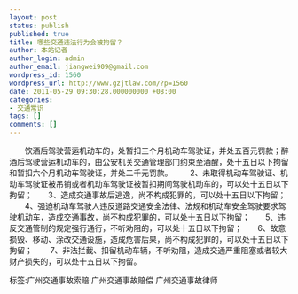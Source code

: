 ```yaml
---
layout: post
status: publish
published: true
title: 哪些交通违法行为会被拘留？
author: 本站记者
author_login: admin
author_email: jiangwei909@gmail.com
wordpress_id: 1560
wordpress_url: http://www.gzjtlaw.com/?p=1560
date: 2011-05-29 09:30:28.000000000 +08:00
categories:
- 交通常识
tags: []
comments: []
---
```

　　饮酒后驾驶营运机动车的，处暂扣三个月机动车驾驶证，并处五百元罚款；醉酒后驾驶营运机动车的，由公安机关交通管理部门约束至酒醒，处十五日以下拘留和暂扣六个月机动车驾驶证，并处二千元罚款。 　　2、未取得机动车驾驶证、机动车驾驶证被吊销或者机动车驾驶证被暂扣期间驾驶机动车的，可以处十五日以下拘留；　　3、造成交通事故后逃逸，尚不构成犯罪的，可以处十五日以下拘留； 　　4、强迫机动车驾驶人违反道路交通安全法律、法规和机动车安全驾驶要求驾驶机动车，造成交通事故，尚不构成犯罪的，可以处十五日以下拘留；　　5、违反交通管制的规定强行通行，不听劝阻的，可以处十五日以下拘留；　　6、故意损毁、移动、涂改交通设施，造成危害后果，尚不构成犯罪的，可以处十五日以下拘留； 　　7、非法拦截、扣留机动车辆，不听劝阻，造成交通严重阻塞或者较大财产损失的，可以处十五日以下拘留。　　　　标签:广州交通事故索赔 广州交通事故赔偿 广州交通事故律师
